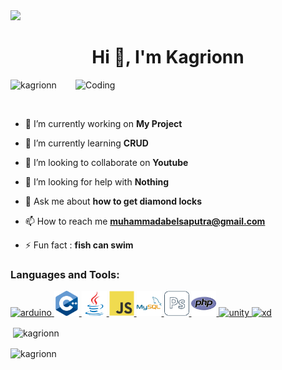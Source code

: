 <img src="[https://i.pinimg.com/originals/33/ed/e3/33ede3813b49035b5dc3e1044b8d47fa.gif](https://www.google.com/url?sa=i&url=https%3A%2F%2Fin.duhocakina.edu.vn%2Fanime-banners-gif-8kjyfzp1%2F&psig=AOvVaw3aKr3hqCoRhOu8tA22X3d4&ust=1705631781063000&source=images&cd=vfe&opi=89978449&ved=0CBIQjRxqFwoTCJiLzNnz5YMDFQAAAAAdAAAAABA0)">
<h1 align="center">Hi 👋, I'm Kagrionn</h1>
<img id="ar" align="right" alt="Coding" width="400" src="https://steamuserimages-a.akamaihd.net/ugc/1019445672644034104/5F7A1DDB787517909A22F91023EA4507C76B2824/?imw=512&&ima=fit&impolicy=Letterbox&imcolor=%23000000&letterbox=false">

<p align="left"> <img src="https://komarev.com/ghpvc/?username=kagrionn&label=Profile%20views&color=0e75b6&style=flat" alt="kagrionn" /> </p>

<p align="left"> <a href="https://twitter.com/" target="blank"><img src="https://img.shields.io/twitter/follow/?logo=twitter&style=for-the-badge" alt="" /></a> </p>

- 🔭 I’m currently working on **My Project**

- 🌱 I’m currently learning **CRUD**

- 👯 I’m looking to collaborate on **Youtube**

- 🤝 I’m looking for help with **Nothing**

- 💬 Ask me about **how to get diamond locks**

- 📫 How to reach me **muhammadabelsaputra@gmail.com**

- ⚡ Fun fact : **fish can swim**

<p align="left">
</p>

<h3 align="left">Languages and Tools:</h3>
<p align="left"> <a href="https://www.arduino.cc/" target="_blank" rel="noreferrer"> <img src="https://cdn.worldvectorlogo.com/logos/arduino-1.svg" alt="arduino" width="40" height="40"/> </a> <a href="https://www.w3schools.com/cpp/" target="_blank" rel="noreferrer"> <img src="https://raw.githubusercontent.com/devicons/devicon/master/icons/cplusplus/cplusplus-original.svg" alt="cplusplus" width="40" height="40"/> </a> <a href="https://www.java.com" target="_blank" rel="noreferrer"> <img src="https://raw.githubusercontent.com/devicons/devicon/master/icons/java/java-original.svg" alt="java" width="40" height="40"/> </a> <a href="https://developer.mozilla.org/en-US/docs/Web/JavaScript" target="_blank" rel="noreferrer"> <img src="https://raw.githubusercontent.com/devicons/devicon/master/icons/javascript/javascript-original.svg" alt="javascript" width="40" height="40"/> </a> <a href="https://www.mysql.com/" target="_blank" rel="noreferrer"> <img src="https://raw.githubusercontent.com/devicons/devicon/master/icons/mysql/mysql-original-wordmark.svg" alt="mysql" width="40" height="40"/> </a> <a href="https://www.photoshop.com/en" target="_blank" rel="noreferrer"> <img src="https://raw.githubusercontent.com/devicons/devicon/master/icons/photoshop/photoshop-line.svg" alt="photoshop" width="40" height="40"/> </a> <a href="https://www.php.net" target="_blank" rel="noreferrer"> <img src="https://raw.githubusercontent.com/devicons/devicon/master/icons/php/php-original.svg" alt="php" width="40" height="40"/> </a> <a href="https://unity.com/" target="_blank" rel="noreferrer"> <img src="https://www.vectorlogo.zone/logos/unity3d/unity3d-icon.svg" alt="unity" width="40" height="40"/> </a> <a href="https://www.adobe.com/products/xd.html" target="_blank" rel="noreferrer"> <img src="https://cdn.worldvectorlogo.com/logos/adobe-xd.svg" alt="xd" width="40" height="40"/> </a> </p>


<p>&nbsp;<img align="center" src="https://github-readme-stats.vercel.app/api?username=kagrionn&show_icons=true&locale=en" alt="kagrionn" /></p>

<p><img align="center" src="https://github-readme-streak-stats.herokuapp.com/?user=kagrionn&" alt="kagrionn" /></p>

